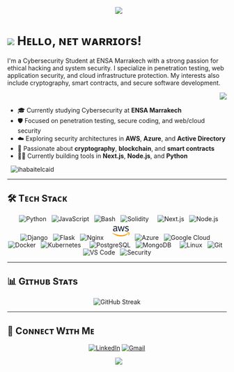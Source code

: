 <p align="center">
  <img src="https://capsule-render.vercel.app/api?type=waving&color=gradient&customColorList=12&height=180&section=header&text=Ihab%20Ait%20El%20Caid&fontSize=60&fontAlignY=35&desc=Cybersecurity%20|%20Penetration%20Testing%20|%20Web%20&%20Cloud%20Security&descSize=20&descAlignY=55&animation=twinkling"/>
</p>

# <img src="https://emojis.slackmojis.com/emojis/images/1531849430/4246/blob-sunglasses.gif?1531849430" width="30"/> Hᴇʟʟᴏ, ɴᴇᴛ ᴡᴀʀʀɪᴏrs!

<p align="left">I'm a Cybersecurity Student at ENSA Marrakech with a strong passion for ethical hacking and system security. I specialize in penetration testing, web application security, and cloud infrastructure protection. My interests also include cryptography, smart contracts, and secure software development.</p>

<div align="center">
  <img align="right" src="https://github.com/mirsazzathossain/mirsazzathossain/blob/master/gifs/octocat-anime.gif" />
</div>

- 🎓 Currently studying Cybersecurity at **ENSA Marrakech**
- 🛡️ Focused on penetration testing, secure coding, and web/cloud security
- ☁️ Exploring security architectures in **AWS**, **Azure**, and **Active Directory**
- 🔐 Passionate about **cryptography**, **blockchain**, and **smart contracts**
- 👨‍💻 Currently building tools in **Next.js**, **Node.js**, and **Python**

<p align="left">
  <img src="https://komarev.com/ghpvc/?username=ihabaitelcaid&label=Profile%20views&color=770677&style=for-the-badge&logo=star" alt="ihabaitelcaid" />
</p>

---

## 🛠️ Tᴇᴄʜ Sᴛᴀᴄᴋ

<p align="center">
    <img src="https://cdn.jsdelivr.net/gh/devicons/devicon/icons/python/python-original.svg" width="40" height="40" alt="Python"/>
  <img src="https://cdn.jsdelivr.net/gh/devicons/devicon/icons/javascript/javascript-original.svg" width="40" height="40" alt="JavaScript"/>
  <img src="https://cdn.jsdelivr.net/gh/devicons/devicon/icons/bash/bash-original.svg" width="40" height="40" alt="Bash"/>
  <img src="https://cdn.jsdelivr.net/gh/devicons/devicon/icons/solidity/solidity-original.svg" width="40" height="40" alt="Solidity"/>
    <img src="https://cdn.jsdelivr.net/gh/devicons/devicon/icons/nextjs/nextjs-original.svg" width="40" height="40" alt="Next.js"/>
  <img src="https://cdn.jsdelivr.net/gh/devicons/devicon/icons/nodejs/nodejs-original.svg" width="40" height="40" alt="Node.js"/>
  <img src="https://cdn.jsdelivr.net/gh/devicons/devicon/icons/django/django-plain.svg" width="40" height="40" alt="Django"/>
  <img src="https://cdn.jsdelivr.net/gh/devicons/devicon/icons/flask/flask-original.svg" width="40" height="40" alt="Flask"/>
  <img src="https://cdn.jsdelivr.net/gh/devicons/devicon/icons/nginx/nginx-original.svg" width="40" height="40" alt="Nginx"/>
    <img src="https://github.com/devicons/devicon/blob/master/icons/amazonwebservices/amazonwebservices-original-wordmark.svg" width="40" height="40" alt="AWS"/>
  <img src="https://cdn.jsdelivr.net/gh/devicons/devicon/icons/azure/azure-original.svg" width="40" height="40" alt="Azure"/>
  <img src="https://cdn.jsdelivr.net/gh/devicons/devicon/icons/googlecloud/googlecloud-original.svg" width="40" height="40" alt="Google Cloud"/>
  <img src="https://cdn.jsdelivr.net/gh/devicons/devicon/icons/docker/docker-original.svg" width="40" height="40" alt="Docker"/>
  <img src="https://cdn.jsdelivr.net/gh/devicons/devicon/icons/kubernetes/kubernetes-plain.svg" width="40" height="40" alt="Kubernetes"/>
    <img src="https://cdn.jsdelivr.net/gh/devicons/devicon/icons/postgresql/postgresql-original.svg" width="40" height="40" alt="PostgreSQL"/>
  <img src="https://cdn.jsdelivr.net/gh/devicons/devicon/icons/mongodb/mongodb-original.svg" width="40" height="40" alt="MongoDB"/>
    <img src="https://cdn.jsdelivr.net/gh/devicons/devicon/icons/linux/linux-original.svg" width="40" height="40" alt="Linux"/>
  <img src="https://cdn.jsdelivr.net/gh/devicons/devicon/icons/git/git-original.svg" width="40" height="40" alt="Git"/>
  <img src="https://cdn.jsdelivr.net/gh/devicons/devicon/icons/vscode/vscode-original.svg" width="40" height="40" alt="VS Code"/>
  <img src="https://img.icons8.com/color/48/000000/lock-2.png" width="40" height="40" alt="Security"/>
</p>

---

## 📊 Gɪᴛʜᴜʙ Sᴛᴀᴛs

<p align="center">
<img src="https://streak-stats.demolab.com/?user=ihabaec&theme=tokyonight&background=0,000000,441350&ring=c56a90&fire=ffeb95&currStreakNum=ffffff&hide_border=true" alt="GitHub Streak" />
</p>

---

## 🤝 Cᴏɴɴᴇᴄᴛ Wɪᴛʜ Mᴇ

<div align="center">

[![LinkedIn](https://img.shields.io/badge/LinkedIn-0077B5?style=for-the-badge&logo=linkedin&logoColor=white)](https://www.linkedin.com/in/ihabaitelcaid/)
[![Gmail](https://img.shields.io/badge/Gmail-D14836?style=for-the-badge&logo=gmail&logoColor=white)](mailto:ihabaitelcaid@gmail.com)

</div>

<p align="center">
  <img src="https://capsule-render.vercel.app/api?type=waving&color=gradient&customColorList=12&height=100&section=footer"/>
</p>
